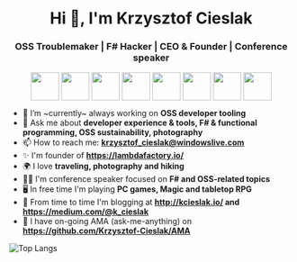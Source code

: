 <h1 align="center">Hi 👋, I'm Krzysztof Cieslak</h1>
<h3 align="center">OSS Troublemaker | F# Hacker | CEO & Founder | Conference speaker</h3>

<p align="center">
<a href="https://twitter.com/Krzysztof-Cieslak" target="blank"><img align="center" src="https://cdn.jsdelivr.net/npm/simple-icons@3.0.1/icons/twitter.svg" height="50" width="50" /></a>
<a href="https://medium.com/@k_cieslak" target="blank"><img align="center" src="https://cdn.jsdelivr.net/npm/simple-icons@3.0.1/icons/medium.svg" height="50" width="50" /></a>
<a href="https://sessionize.com/krzysztof-cieslak/" target="blank"><img align="center" src="https://cdn.jsdelivr.net/npm/simple-icons@3.0.1/icons/googlecalendar.svg" height="50" width="50" /></a>
<a href="https://www.youtube.com/channel/UCMAGUn-ozs60mLwQeVreSdg" target="blank"><img align="center" src="https://cdn.jsdelivr.net/npm/simple-icons@3.0.1/icons/youtube.svg" height="50" width="50" /></a>
<a href="https://www.twitch.tv/k_cieslak" target="blank"><img align="center" src="https://cdn.jsdelivr.net/npm/simple-icons@3.0.1/icons/twitch.svg" height="50" width="50" /></a>
<a href="https://500px.com/krzysztofcieslak" target="blank"><img align="center" src="https://cdn.jsdelivr.net/npm/simple-icons@3.0.1/icons/500px.svg" height="50" width="50" /></a>
<a href="https://www.goodreads.com/user/show/61702968-krzysztof" target="blank"><img align="center" src="https://cdn.jsdelivr.net/npm/simple-icons@3.0.1/icons/goodreads.svg" height="50" width="50" /></a>
<a href="http://kcieslak.io/" target="blank"><img align="center" src="https://cdn.jsdelivr.net/npm/simple-icons@3.0.1/icons/rss.svg" height="50" width="50" /></a>

</p>

<!-- <p align="left"> <img src="https://komarev.com/ghpvc/?username=Krzysztof-Cieslak" alt="Krzysztof-Cieslak" /> </p> -->

- 🔭 I’m ~currently~ always working on **OSS developer tooling** 
- 💬 Ask me about **developer experience & tools, F# & functional programming, OSS sustainability, photography**
- 📫 How to reach me: **krzysztof_cieslak@windowslive.com**
- ✨ I'm founder of **https://lambdafactory.io/**
- 🌍 I love **traveling, photography and hiking**
- 🤹‍♂️ I'm conference speaker focused on **F# and OSS-related topics**
- 🖥 In free time I'm playing **PC games, Magic and tabletop RPG**
- 📝 From time to time I'm blogging at **http://kcieslak.io/ and https://medium.com/@k_cieslak**
- 🎉 I have on-going AMA (ask-me-anything) on **https://github.com/Krzysztof-Cieslak/AMA**


![Top Langs](https://github-readme-stats.vercel.app/api/top-langs/?username=Krzysztof-Cieslak&layout=compact&hide=html,css)
